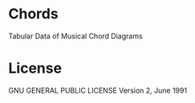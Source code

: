 # Chords
Tabular Data of Musical Chord Diagrams

# License
GNU GENERAL PUBLIC LICENSE
Version 2, June 1991
